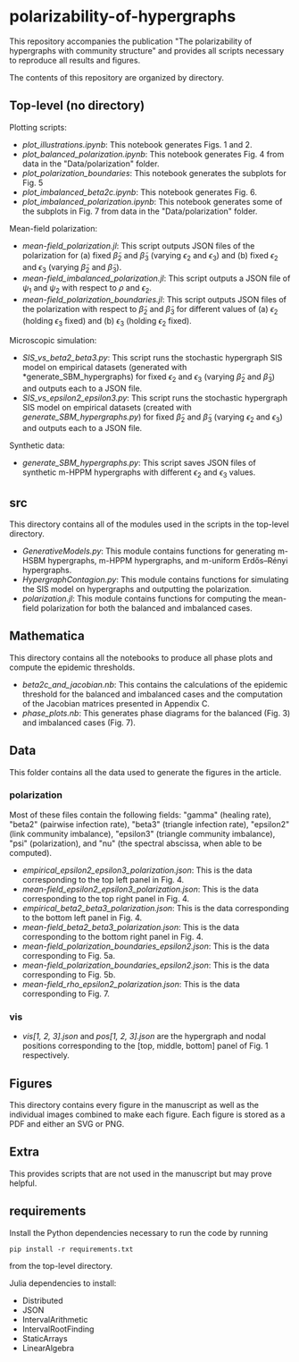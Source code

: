 # polarizability-of-hypergraphs
 
This repository accompanies the publication "The polarizability of hypergraphs with community structure" and provides all scripts necessary to reproduce all results and figures.

The contents of this repository are organized by directory.

## Top-level (no directory)

Plotting scripts:
* *plot_illustrations.ipynb*: This notebook generates Figs. 1 and 2.
* *plot_balanced_polarization.ipynb*: This notebook generates Fig. 4 from data in the "Data/polarization" folder.
* *plot_polarization_boundaries*: This notebook generates the subplots for Fig. 5
* *plot_imbalanced_beta2c.ipynb*: This notebook generates Fig. 6.
* *plot_imbalanced_polarization.ipynb*: This notebook generates some of the subplots in Fig. 7 from data in the "Data/polarization" folder.

Mean-field polarization:
* *mean-field_polarization.jl*: This script outputs JSON files of the polarization for (a) fixed $\widetilde{\beta}_2$ and $\widetilde{\beta}_3$ (varying $\epsilon_2$ and $\epsilon_3$) and (b) fixed $\epsilon_2$ and $\epsilon_3$ (varying $\widetilde{\beta}_2$ and $\widetilde{\beta}_3$).
* *mean-field_imbalanced_polarization.jl*: This script outputs a JSON file of $\psi_1$ and $\psi_2$ with respect to $\rho$ and $\epsilon_2$.
* *mean-field_polarization_boundaries.jl*: This script outputs JSON files of the polarization with respect to $\widetilde{\beta}_2$ and $\widetilde{\beta}_3$ for different values of (a) $\epsilon_2$ (holding $\epsilon_3$ fixed) and (b) $\epsilon_3$ (holding $\epsilon_2$ fixed).

Microscopic simulation:
* *SIS_vs_beta2_beta3.py*: This script runs the stochastic hypergraph SIS model on empirical datasets (generated with *generate_SBM_hypergraphs) for fixed $\epsilon_2$ and $\epsilon_3$ (varying $\widetilde{\beta}_2$ and $\widetilde{\beta}_3$) and outputs each to a JSON file.
* *SIS_vs_epsilon2_epsilon3.py*: This script runs the stochastic hypergraph SIS model on empirical datasets (created with *generate_SBM_hypergraphs.py*) for fixed $\widetilde{\beta}_2$ and $\widetilde{\beta}_3$ (varying $\epsilon_2$ and $\epsilon_3$) and outputs each to a JSON file.

Synthetic data:
* *generate_SBM_hypergraphs.py*: This script saves JSON files of synthetic m-HPPM hypergraphs with different $\epsilon_2$ and $\epsilon_3$ values.

## src
This directory contains all of the modules used in the scripts in the top-level directory.

* *GenerativeModels.py*: This module contains functions for generating m-HSBM hypergraphs, m-HPPM hypergraphs, and m-uniform Erdős–Rényi hypergraphs.
* *HypergraphContagion.py*: This module contains functions for simulating the SIS model on hypergraphs and outputting the polarization.
* *polarization.jl*: This module contains functions for computing the mean-field polarization for both the balanced and imbalanced cases.

## Mathematica
This directory contains all the notebooks to produce all phase plots and compute the epidemic thresholds.

* *beta2c_and_jacobian.nb*: This contains the calculations of the epidemic threshold for the balanced and imbalanced cases and the computation of the Jacobian matrices presented in Appendix C.
* *phase_plots.nb*: This generates phase diagrams for the balanced (Fig. 3) and imbalanced cases (Fig. 7).

## Data
This folder contains all the data used to generate the figures in the article.

### polarization

Most of these files contain the following fields: "gamma" (healing rate), "beta2" (pairwise infection rate), "beta3" (triangle infection rate), "epsilon2" (link community imbalance), "epsilon3" (triangle community imbalance), "psi" (polarization), and "nu" (the spectral abscissa, when able to be computed).

* *empirical_epsilon2_epsilon3_polarization.json*: This is the data corresponding to the top left panel in Fig. 4.
* *mean-field_epsilon2_epsilon3_polarization.json*: This is the data corresponding to the top right panel in Fig. 4.
* *empirical_beta2_beta3_polarization.json*: This is the data corresponding to the bottom left panel in Fig. 4.
* *mean-field_beta2_beta3_polarization.json*: This is the data corresponding to the bottom right panel in Fig. 4.
* *mean-field_polarization_boundaries_epsilon2.json*: This is the data corresponding to Fig. 5a.
* *mean-field_polarization_boundaries_epsilon2.json*: This is the data corresponding to Fig. 5b.
* *mean-field_rho_epsilon2_polarization.json*: This is the data corresponding to Fig. 7.

### vis
* *vis[1, 2, 3].json* and *pos[1, 2, 3].json* are the hypergraph and nodal positions corresponding to the [top, middle, bottom] panel of Fig. 1 respectively.

## Figures
This directory contains every figure in the manuscript as well as the individual images combined to make each figure. Each figure is stored as a PDF and either an SVG or PNG.

## Extra
This provides scripts that are not used in the manuscript but may prove helpful.

## requirements

Install the Python dependencies necessary to run the code by running
```
pip install -r requirements.txt
```
from the top-level directory.

Julia dependencies to install:
* Distributed
* JSON
* IntervalArithmetic
* IntervalRootFinding
* StaticArrays
* LinearAlgebra